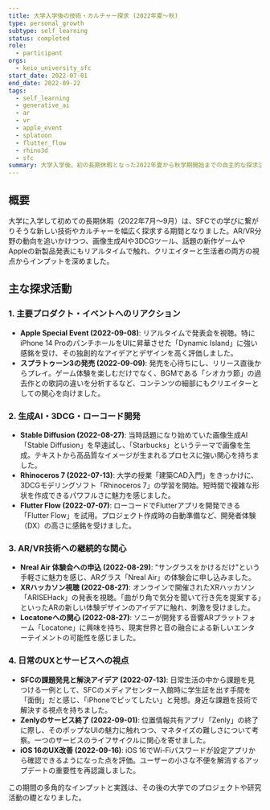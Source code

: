 ```yaml
---
title: 大学入学後の技術・カルチャー探求 (2022年夏〜秋)
type: personal_growth
subtype: self_learning
status: completed
role:
  - participant
orgs:
  - keio_university_sfc
start_date: 2022-07-01
end_date: 2022-09-22
tags:
  - self_learning
  - generative_ai
  - ar
  - vr
  - apple_event
  - splatoon
  - flutter_flow
  - rhino3d
  - sfc
summary: 大学入学後、初の長期休暇となった2022年夏から秋学期開始までの自主的な探求活動の記録。技術的な学習に加え、新作ゲームやAppleの新製品発表など、カルチャーの最前線にも積極的に触れた。
---
```

## 概要

大学に入学して初めての長期休暇（2022年7月〜9月）は、SFCでの学びに繋がりそうな新しい技術やカルチャーを幅広く探求する期間となりました。AR/VR分野の動向を追いかけつつ、画像生成AIや3DCGツール、話題の新作ゲームやAppleの新製品発表にもリアルタイムで触れ、クリエイターと生活者の両方の視点からインプットを深めました。

## 主な探求活動

### 1. 主要プロダクト・イベントへのリアクション

- **Apple Special Event (2022-09-08)**: リアルタイムで発表会を視聴。特にiPhone 14 ProのパンチホールをUIに昇華させた「Dynamic Island」に強い感銘を受け、その独創的なアイデアとデザインを高く評価しました。
- **スプラトゥーン3の発売 (2022-09-09)**: 発売を心待ちにし、リリース直後からプレイ。ゲーム体験を楽しむだけでなく、BGMである「シオカラ節」の過去作との歌詞の違いを分析するなど、コンテンツの細部にもクリエイターとしての関心を向けました。

### 2. 生成AI・3DCG・ローコード開発

- **Stable Diffusion (2022-08-27)**: 当時話題になり始めていた画像生成AI「Stable Diffusion」を早速試し、「Starbucks」というテーマで画像を生成。テキストから高品質なイメージが生まれるプロセスに強い関心を持ちました。
- **Rhinoceros 7 (2022-07-13)**: 大学の授業「建築CAD入門」をきっかけに、3DCGモデリングソフト「Rhinoceros 7」の学習を開始。短時間で複雑な形状を作成できるパワフルさに魅力を感じました。
- **Flutter Flow (2022-07-07)**: ローコードでFlutterアプリを開発できる「Flutter Flow」を試用。プロジェクト作成時の自動準備など、開発者体験（DX）の高さに感銘を受けました。

### 3. AR/VR技術への継続的な関心

- **Nreal Air 体験会への申込 (2022-08-29)**: "サングラスをかけるだけ"という手軽さに魅力を感じ、ARグラス「Nreal Air」の体験会に申し込みました。
- **XRハッカソン視聴 (2022-08-27)**: オンラインで開催されたXRハッカソン「ARISEHack」の発表を視聴。「曲がり角で気分を聞いて行き先を提案する」といったARの新しい体験デザインのアイデアに触れ、刺激を受けました。
- **Locatoneへの関心 (2022-08-27)**: ソニーが開発する音響ARプラットフォーム「Locatone」に興味を持ち、現実世界と音の融合による新しいエンターテイメントの可能性を感じました。

### 4. 日常のUXとサービスへの視点

- **SFCの課題発見と解決アイデア (2022-07-13)**: 日常生活の中から課題を見つける一例として、SFCのメディアセンター入館時に学生証を出す手間を「面倒」だと感じ、「iPhoneでピッてしたい」と発想。身近な課題を技術で解決する視点を持ちました。
- **Zenlyのサービス終了 (2022-09-01)**: 位置情報共有アプリ「Zenly」の終了に際し、そのポップなUIの魅力に触れつつ、マネタイズの難しさについて考察。一つのサービスのライフサイクルに関心を寄せました。
- **iOS 16のUX改善 (2022-09-16)**: iOS 16でWi-Fiパスワードが設定アプリから確認できるようになった点を評価。ユーザーの小さな不便を解消するアップデートの重要性を再認識しました。

この期間の多角的なインプットと実践は、その後の大学でのプロジェクトや研究活動の礎となりました。
